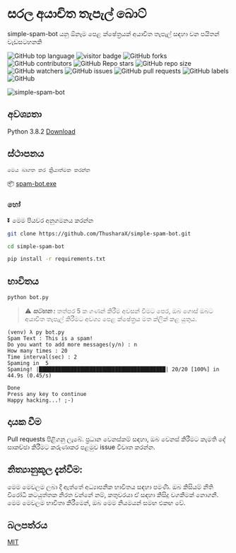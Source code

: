 # සරල අයාචිත තැපැල් බොට්

simple-spam-bot යනු ඕනෑම පෙළ ක්ෂේත්‍රයක් අයාචිත තැපැල් සඳහා වන පයිතන් වැඩසටහනකි

![GitHub top language](https://img.shields.io/github/languages/top/ThusharaX/simple-spam-bot) ![visitor badge](https://visitor-badge.glitch.me/badge?page_id=ThusharaX.simple-spam-bot) ![GitHub forks](https://img.shields.io/github/forks/ThusharaX/simple-spam-bot?style=social) ![GitHub contributors](https://img.shields.io/github/contributors/ThusharaX/simple-spam-bot) ![GitHub Repo stars](https://img.shields.io/github/stars/ThusharaX/simple-spam-bot?style=social) ![GitHub repo size](https://img.shields.io/github/repo-size/ThusharaX/simple-spam-bot) ![GitHub watchers](https://img.shields.io/github/watchers/ThusharaX/simple-spam-bot?style=social) ![GitHub issues](https://img.shields.io/github/issues/ThusharaX/simple-spam-bot) ![GitHub pull requests](https://img.shields.io/github/issues-pr/ThusharaX/simple-spam-bot) ![GitHub labels](https://img.shields.io/github/labels/ThusharaX/simple-spam-bot/help%20wanted) ![GitHub](https://img.shields.io/github/license/ThusharaX/simple-spam-bot)

![simple-spam-bot](https://socialify.git.ci/ThusharaX/simple-spam-bot/image?description=1&forks=1&language=1&owner=1&pattern=Circuit%20Board&stargazers=1&theme=Dark)

## අවශ්‍යතා

Python 3.8.2 [Download](https://www.python.org/downloads/release/python-382/)

## ස්ථාපනය

```bash
මෙය බාගත කර ක්‍රියාත්මක කරන්න
```

📦 [spam-bot.exe](https://github.com/ThusharaX/simple-spam-bot/releases/download/v1.0.0/spam-bot.ThusharaX.exe)

### හෝ

⏬ මෙම පියවර අනුගමනය කරන්න

```bash
git clone https://github.com/ThusharaX/simple-spam-bot.git
```

```bash
cd simple-spam-bot
```

```bash
pip install -r requirements.txt
```

## භාවිතය

```bash
python bot.py
```

> :warning: ***සටහන :*** තත්පර 5 ක ගණන් කිරීම අවසන් වීමට පෙර, ඔබ ගොස් ඔබට අයාචිත තැපැල් කිරීමට අවශ්‍ය පෙළ ක්ෂේත්‍රය මත ක්ලික් කළ යුතුය.

```
(venv) λ py bot.py
Spam Text : This is a spam!
Do you want to add more messages(y/n) : n
How many times : 20
Time interval(sec) : 2
Spaming in  5
Spaming! |████████████████████████████████████████| 20/20 [100%] in 44.9s (0.45/s)

Done
Press any key to continue
Happy hacking...! ;-)
```

## දායක වීම

Pull requests පිළිගනු ලැබේ. ප්‍රධාන වෙනස්කම් සඳහා, ඔබ වෙනස් කිරීමට කැමති දේ සාකච්ඡා කිරීමට කරුණාකර පළමුව issue විවෘත කරන්න.

## නිත්‍යානුකූල දැන්වීම:

මෙම මෙවලම ලබා දී ඇත්තේ අධ්‍යාපනික භාවිතය සඳහා පමණි. ඔබ කිසියම් නීති විරෝධී කටයුත්තක නිරත වන්නේ නම්, කතුවරයා ඒ සඳහා කිසිදු වගකීමක් නොගනී. මෙම මෙවලම භාවිතා කිරීමෙන්, ඔබ මෙම නියමයන් සමඟ එකඟ වේ.

## බලපත්රය

[MIT](https://choosealicense.com/licenses/mit/)
